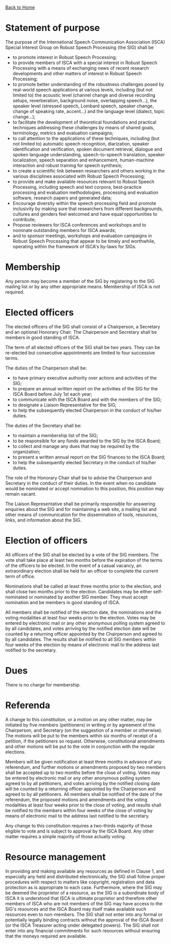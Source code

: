 [Back to Home](/index.md)

# Statement of purpose
The purpose of the International Speech Communication Association (ISCA) Special Interest Group on Robust Speech Processing (the SIG) shall be

<ul>
<li>to promote interest in Robust Speech Processing;</li>
<li>to provide members of ISCA with a special interest in Robust Speech Processing with a means of exchanging news of recent research developments and other matters of interest in Robust Speech Processing;</li>
<li>to promote better understanding of the robustness challenges posed by real-world speech applications at various levels, including (but not limited to) the acoustic level (channel change and diverse recording setups, reverberation, background noise, overlapping speech...), the speaker level (stressed speech, Lombard speech, speaker change, change of speaking rate, accent...) and the language level (dialect, topic change...);</li>
<li>to facilitate the development of theoretical foundations and practical techniques addressing these challenges by means of shared goals, terminology, metrics and evaluation campaigns;</li>
<li>to call attention to the applications of these techniques, including (but not limited to) automatic speech recognition, diarization, speaker identification and verification, spoken document retrieval, dialogue and spoken language understanding, speech-to-speech translation, speaker localization, speech separation and enhancement, human-machine interaction and robust training for speech synthesis;</li>
<li>to create a scientific link between researchers and others working in the various disciplines associated with Robust Speech Processing;</li>
<li>to provide and make available resources relevant to Robust Speech Processing, including speech and text corpora, best-practice processing and evaluation methodologies, processing and evaluation software, research papers and generated data;</li>
<li>Encourage diversity within the speech processing field and promote inclusivity by making sure that researchers from different backgrounds, cultures and genders feel welcomed and have equal opportunities to contribute;</li>
<li>Propose reviewers for ISCA conferences and workshops and to nominate outstanding members for ISCA awards;</li>
<li>and to sponsor meetings, workshops and evaluation campaigns in Robust Speech Processing that appear to be timely and worthwhile, operating within the framework of ISCA's by-laws for SIGs.</li>
</ul>

# Membership
Any person may become a member of the SIG by registering to the SIG mailing list or by any other appropriate means. Membership of ISCA is not required.

# Elected officers
The elected officers of the SIG shall consist of a Chairperson, a Secretary and an optional Honorary Chair. The Chairperson and Secretary shall be members in good standing of ISCA.

The term of all elected officers of the SIG shall be two years. They can be re-elected but consecutive appointments are limited to four successive terms.

The duties of the Chairperson shall be:

- to have primary executive authority over actions and activities of the SIG;
- to prepare an annual written report on the activities of the SIG for the ISCA Board before July 1st each year;
- to communicate with the ISCA Board and with the members of the SIG;
- to designate a Liaison Representative for the SIG;
- to help the subsequently elected Chairperson in the conduct of his/her duties.

The duties of the Secretary shall be:

- to maintain a membership list of the SIG;
- to be responsible for any funds awarded to the SIG by the ISCA Board;
- to collect and manage any dues that may be required by the organization;
- to present a written annual report on the SIG finances to the ISCA Board;
- to help the subsequently elected Secretary in the conduct of his/her duties.

The role of the Honorary Chair shall be to advise the Chairperson and Secretary in the conduct of their duties. In the event when no candidate would be nominated or accept nomination to this position, this position may remain vacant.

The Liaison Representative shall be primarily responsible for answering enquiries about the SIG and for maintaining a web site, a mailing list and other means of communication for the dissemination of tools, resources, links, and information about the SIG.

# Election of officers
All officers of the SIG shall be elected by a vote of the SIG members. The vote shall take place at least two months before the expiration of the terms of the officers to be elected. In the event of a casual vacancy, an extraordinary election shall be held for an officer to complete the current term of office.

Nominations shall be called at least three months prior to the election, and shall close two months prior to the election. Candidates may be either self-nominated or nominated by another SIG member. They must accept nomination and be members in good standing of ISCA.

All members shall be notified of the election date, the nominations and the voting modalities at least four weeks prior to the election. Votes may be entered by electronic mail or any other anonymous polling system agreed to by all candidates, and votes arriving by the notified election date will be counted by a returning officer appointed by the Chairperson and agreed to by all candidates. The results shall be notified to all SIG members within four weeks of the election by means of electronic mail to the address last notified to the secretary.

# Dues
There is no charge for membership.

# Referenda
A change to this constitution, or a motion on any other matter, may be initiated by five members (petitioners) in writing or by agreement of the Chairperson, and Secretary (on the suggestion of a member or otherwise). The motions will be put to the members within six months of receipt of a petition, if the petitioners so request. Otherwise, constitutional amendments and other motions will be put to the vote in conjunction with the regular elections.

Members will be given notification at least three months in advance of any referendum, and further motions or amendments proposed by two members shall be accepted up to two months before the close of voting. Votes may be entered by electronic mail or any other anonymous polling system agreed to by all petitioners, and votes arriving by the notified closing date will be counted by a returning officer appointed by the Chairperson and agreed to by all petitioners. All members shall be notified of the date of the referendum, the proposed motions and amendments and the voting modalities at least four weeks prior to the close of voting, and results shall be notified to the members within four weeks of the close of voting by means of electronic mail to the address last notified to the secretary.

Any change to this constitution requires a two-thirds majority of those eligible to vote and is subject to approval by the ISCA Board. Any other matter requires a simple majority of those actually voting.

# Resource management
In providing and making available any resources as defined in Clause 1, and especially any held and distributed electronically, the SIG shall follow proper procedures with respect to matters like copyright, registration and data protection as is appropriate to each case. Furthermore, where the SIG may be deemed the proprietor of a resource, as the SIG is a subordinate body of ISCA it is understood that ISCA is ultimate proprietor and therefore other members of ISCA who are not members of the SIG may have access to the SIG's resources and the ISCA Board may itself make available such resources even to non-members. The SIG shall not enter into any formal or potentially legally binding contracts without the approval of the ISCA Board (or the ISCA Treasurer acting under delegated powers). The SIG shall not enter into any financial commitments for such resources without ensuring that the moneys required are available.
